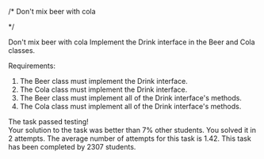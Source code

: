 /* 
Don't mix beer with cola

*/



Don't mix beer with cola
Implement the Drink interface in the Beer and Cola classes.


Requirements:
1. The Beer class must implement the Drink interface.
2. The Cola class must implement the Drink interface.
3. The Beer class must implement all of the Drink interface's methods.
4. The Cola class must implement all of the Drink interface's methods.



The task passed testing!  
Your solution to the task was better than 7% other students. 
You solved it in 2 attempts. 
The average number of attempts for this task is 1.42. 
This task has been completed by 2307 students.